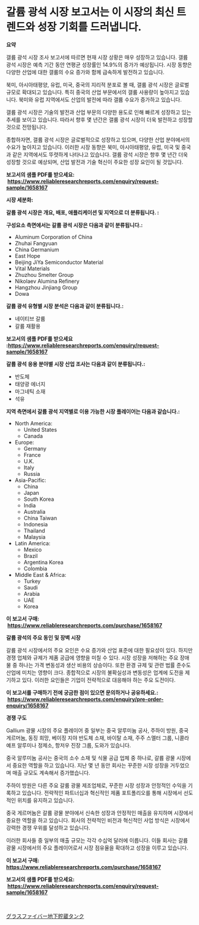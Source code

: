 <p><h1>갈륨 광석 시장 보고서는 이 시장의 최신 트렌드와 성장 기회를 드러냅니다.</h1></p><p><strong>요약</strong></p>
<p><p>갤륨 광석 시장 조사 보고서에 따르면 현재 시장 상황은 매우 성장하고 있습니다. 갤륨 광석 시장은 예측 기간 동안 연평균 성장률인 14.9%의 증가가 예상됩니다. 시장 동향은 다양한 산업에 대한 갤륨의 수요 증가와 함께 급속하게 발전하고 있습니다.</p><p>북미, 아시아태평양, 유럽, 미국, 중국의 지리적 분포로 볼 때, 갤륨 광석 시장은 글로벌 규모로 확대되고 있습니다. 특히 중국의 산업 부문에서의 갤륨 사용량이 높아지고 있습니다. 북미와 유럽 지역에서도 산업의 발전에 따라 갤륨 수요가 증가하고 있습니다.</p><p>갤륨 광석 시장은 기술의 발전과 산업 부문의 다양한 용도로 인해 빠르게 성장하고 있는 추세를 보이고 있습니다. 따라서 향후 몇 년간은 갤륨 광석 시장이 더욱 발전하고 성장할 것으로 전망됩니다.</p><p>종합하자면, 갤륨 광석 시장은 글로벌적으로 성장하고 있으며, 다양한 산업 분야에서의 수요가 높아지고 있습니다. 이러한 시장 동향은 북미, 아시아태평양, 유럽, 미국 및 중국과 같은 지역에서도 뚜렷하게 나타나고 있습니다. 갤륨 광석 시장은 향후 몇 년간 더욱 성장할 것으로 예상되며, 산업 발전과 기술 혁신이 주요한 성장 요인이 될 것입니다.</p></p>
<p><strong>보고서의 샘플 PDF를 받으세요: &nbsp;<a href="https://www.reliableresearchreports.com/enquiry/request-sample/1658167">https://www.reliableresearchreports.com/enquiry/request-sample/1658167</a></strong></p>
<p><strong>시장 세분화:</strong></p>
<p><strong> 갈륨 광석 시장은 개요, 배포, 애플리케이션 및 지역으로 더 분류됩니다. :</strong></p>
<p><strong>구성요소 측면에서는 갈륨 광석 시장은 다음과 같이 분류됩니다.:</strong></p>
<p><ul><li>Aluminum Corporation of China</li><li>Zhuhai Fangyuan</li><li>China Germanium</li><li>East Hope</li><li>Beijing JiYa Semiconductor Material</li><li>Vital Materials</li><li>Zhuzhou Smelter Group</li><li>Nikolaev Alumina Refinery</li><li>Hangzhou Jinjiang Group</li><li>Dowa</li></ul></p>
<p><strong> 갈륨 광석 유형별 시장 분석은 다음과 같이 분류됩니다.:</strong></p>
<p><ul><li>네이티브 갈륨</li><li>갈륨 재활용</li></ul></p>
<p><strong>보고서의 샘플 PDF를 받으세요 :<a href="https://www.reliableresearchreports.com/enquiry/request-sample/1658167">https://www.reliableresearchreports.com/enquiry/request-sample/1658167</a></strong></p>
<p><strong> 갈륨 광석 응용 분야별 시장 산업 조사는 다음과 같이 분류됩니다.:</strong></p>
<p><ul><li>반도체</li><li>태양광 에너지</li><li>마그네틱 소재</li><li>석유</li></ul></p>
<p><strong>지역 측면에서 갈륨 광석 지역별로 이용 가능한 시장 플레이어는 다음과 같습니다.:</strong></p>
<p><ul>
    <li>
        North America:
        <ul>
            <li>United States</li>
            <li>Canada</li>
        </ul>
    </li>
    <li>
        Europe:
        <ul>
            <li>Germany</li>
            <li>France</li>
            <li>U.K.</li>
            <li>Italy</li>
            <li>Russia</li>
        </ul>
    </li>
    <li>
        Asia-Pacific:
        <ul>
            <li>China</li>
            <li>Japan</li>
            <li>South Korea</li>
            <li>India</li>
            <li>Australia</li>
            <li>China Taiwan</li>
            <li>Indonesia</li>
            <li>Thailand</li>
            <li>Malaysia</li>
        </ul>
    </li>
    <li>
        Latin America:
        <ul>
            <li>Mexico</li>
            <li>Brazil</li>
            <li>Argentina Korea</li>
            <li>Colombia</li>
        </ul>
    </li>
    <li>
        Middle East & Africa:
        <ul>
            <li>Turkey</li>
            <li>Saudi</li>
            <li>Arabia</li>
            <li>UAE</li>
            <li>Korea</li>
        </ul>
    </li>
    </ul></p>
<p><strong>이 보고서 구매: &nbsp;<a href="https://www.reliableresearchreports.com/purchase/1658167">https://www.reliableresearchreports.com/purchase/1658167</a></strong></p>
<p><strong>갈륨 광석의 주요 동인 및 장벽 시장</strong></p>
<p><p>갈륨 광석 시장에서의 주요 요인은 수요 증가와 산업 표준에 대한 필요성이 있다. 하지만 경쟁 업체와 규제가 제품 공급에 영향을 미칠 수 있다. 시장 성장을 저해하는 주요 장애물 중 하나는 가격 변동성과 생산 비용의 상승이다. 또한 환경 규제 및 관련 법률 준수도 산업에 미치는 영향이 크다. 종합적으로 시장의 불확실성과 변동성은 업계에 도전을 제기하고 있다. 이러한 요인들은 기업이 전략적으로 대응해야 하는 주요 도전이다.</p></p>
<p><strong>이 보고서를 구매하기 전에 궁금한 점이 있으면 문의하거나 공유하세요.: &nbsp;<a href="https://www.reliableresearchreports.com/enquiry/pre-order-enquiry/1658167">https://www.reliableresearchreports.com/enquiry/pre-order-enquiry/1658167</a></strong></p>
<p><strong>경쟁 구도</strong></p>
<p><p>Gallium 광물 시장의 주요 플레이어 중 일부는 중국 알루미늄 공사, 주하이 방원, 중국 게르머늄, 동징 희망, 베이징 지야 반도체 소재, 바이탈 소재, 주주 스멜터 그룹, 니콜라예프 알루미나 정제소, 항저우 진장 그룹, 도와가 있습니다.</p><p>중국 알루미늄 공사는 중국의 소수 소재 및 식물 공급 업체 중 하나로, 갈륨 광물 시장에서 중요한 역할을 하고 있습니다. 지난 몇 년 동안 회사는 꾸준한 시장 성장을 거두었으며 매출 규모도 계속해서 증가했습니다.</p><p>주하이 방원은 다른 주요 갈륨 광물 제조업체로, 꾸준한 시장 성장과 안정적인 수익을 기록하고 있습니다. 전략적인 파트너십과 혁신적인 제품 포트폴리오를 통해 시장에서 선도적인 위치를 유지하고 있습니다.</p><p>중국 게르머늄은 갈륨 광물 분야에서 신속한 성장과 안정적인 매출을 유지하며 시장에서 중요한 역할을 하고 있습니다. 회사의 전략적인 비전과 혁신적인 사업 방식은 시장에서 강력한 경쟁 우위를 달성하고 있습니다.</p><p>이러한 회사들 중 일부의 매출 규모는 각각 수십억 달러에 이릅니다. 이들 회사는 갈륨 광물 시장에서의 주요 플레이어로서 시장 점유율을 확대하고 성장을 이루고 있습니다.</p></p>
<p><strong>이 보고서 구매: &nbsp; <a href="https://www.reliableresearchreports.com/purchase/1658167">https://www.reliableresearchreports.com/purchase/1658167</a></strong></p>
<p><strong>보고서의 샘플 PDF를 받으세요: &nbsp;<a href="https://www.reliableresearchreports.com/enquiry/request-sample/1658167">https://www.reliableresearchreports.com/enquiry/request-sample/1658167</a></strong><strong></strong></p>
<p>&nbsp;</p>
<p><p><a href="https://github.com/one-cool-chick/Market-Research-Report-List-1/blob/main/628790413243.md">グラスファイバー地下貯蔵タンク</a></p></p>